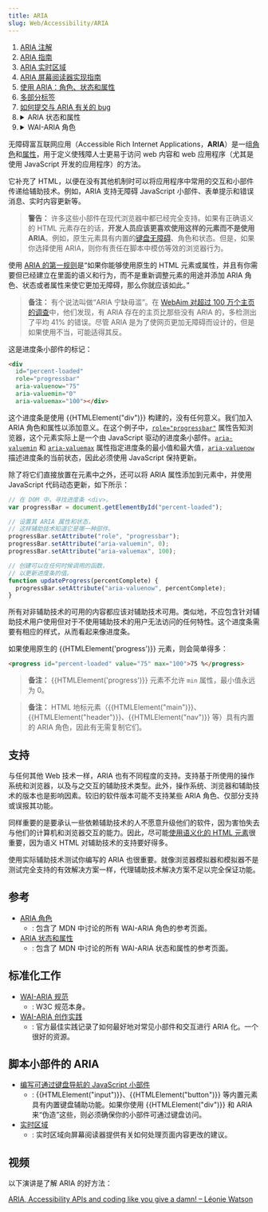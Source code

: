 ```yaml
---
title: ARIA
slug: Web/Accessibility/ARIA
---
```


<section id="Quick_links">
  <ol>
    <li><a href="/zh-CN/docs/Web/Accessibility/ARIA/Annotations">ARIA 注解</a></li>
    <li><a href="/zh-CN/docs/Web/Accessibility/ARIA/ARIA_Guides">ARIA 指南</a></li>
    <li><a href="/zh-CN/docs/Web/Accessibility/ARIA/ARIA_Live_Regions">ARIA 实时区域</a></li>
    <li><a href="/zh-CN/docs/Web/Accessibility/ARIA/ARIA_Screen_Reader_Implementors_Guide">ARIA 屏幕阅读器实现指南</a></li>
    <li><a href="/zh-CN/docs/Web/Accessibility/ARIA/ARIA_Techniques">使用 ARIA：角色、状态和属性</a></li>
    <li><a href="/zh-CN/docs/Web/Accessibility/ARIA/Multipart_labels">多部分标签</a></li>
    <li><a href="/zh-CN/docs/Web/Accessibility/ARIA/How_to_file_ARIA-related_bugs">如何提交与 ARIA 有关的 bug</a></li>
    <li class="toggle">
      <details><summary>ARIA 状态和属性</summary>
        {{ListSubpagesForSidebar("Web/Accessibility/ARIA/Attributes", 1)}}
      </details>
    </li>
    <li class="toggle">
      <details><summary>WAI-ARIA 角色</summary>
        {{ListSubpagesForSidebar("Web/Accessibility/ARIA/Roles", 1)}}
      </details>
    </li>
  </ol>
</section>

无障碍富互联网应用（Accessible Rich Internet Applications，**<abbr>ARIA</abbr>**）是一组[角色](/zh-CN/docs/Web/Accessibility/ARIA/Roles)和[属性](/zh-CN/docs/Web/Accessibility/ARIA/Attributes)，用于定义使残障人士更易于访问 web 内容和 web 应用程序（尤其是使用 JavaScript 开发的应用程序）的方法。

它补充了 HTML，以便在没有其他机制时可以将应用程序中常用的交互和小部件传递给辅助技术。例如，ARIA 支持无障碍 JavaScript 小部件、表单提示和错误消息、实时内容更新等。

> **警告：** 许多这些小部件在现代浏览器中都已经完全支持。如果有正确语义的 HTML 元素存在的话，**开发人员应该更喜欢使用这样的元素而不是使用 ARIA**。例如，原生元素具有内置的[键盘无障碍](/zh-CN/docs/Web/Accessibility/Keyboard-navigable_JavaScript_widgets)、角色和状态。但是，如果你选择使用 ARIA，则你有责任在脚本中模仿等效的浏览器行为。

使用 [ARIA 的第一规则](https://www.w3.org/TR/using-aria/#rule1)是“如果你能够使用原生的 HTML 元素或属性，并且有你需要但已经建立在里面的语义和行为，而不是重新调整元素的用途并添加 ARIA 角色、状态或者属性来使它更加无障碍，那么你就应该如此。”

> **备注：** 有个说法叫做“ARIA 宁缺毋滥”。在 [WebAim 对超过 100 万个主页的调查](https://webaim.org/projects/million/#aria)中，他们发现，有 ARIA 存在的主页比那些没有 ARIA 的，多检测出了平均 41% 的错误。尽管 ARIA 是为了使网页更加无障碍而设计的，但是如果使用不当，可能适得其反。

这是进度条小部件的标记：

```html
<div
  id="percent-loaded"
  role="progressbar"
  aria-valuenow="75"
  aria-valuemin="0"
  aria-valuemax="100"></div>
```

这个进度条是使用 {{HTMLElement("div")}} 构建的，没有任何意义。我们加入 ARIA 角色和属性以添加意义。在这个例子中，[`role="progressbar"`](/zh-CN/docs/Web/Accessibility/ARIA/Roles/progressbar_role) 属性告知浏览器，这个元素实际上是一个由 JavaScript 驱动的进度条小部件。[`aria-valuemin`](/zh-CN/docs/Web/Accessibility/ARIA/Attributes/aria-valuemin) 和 [`aria-valuemax`](/zh-CN/docs/Web/Accessibility/ARIA/Attributes/aria-valuemax) 属性指定进度条的最小值和最大值，[`aria-valuenow`](/zh-CN/docs/Web/Accessibility/ARIA/Attributes/aria-valuenow) 描述进度条的当前状态，因此必须使用 JavaScript 保持更新。

除了将它们直接放置在元素中之外，还可以将 ARIA 属性添加到元素中，并使用 JavaScript 代码动态更新，如下所示：

```js
// 在 DOM 中，寻找进度条 <div>。
var progressBar = document.getElementById("percent-loaded");

// 设置其 ARIA 属性和状态，
// 这样辅助技术知道它是哪一种部件。
progressBar.setAttribute("role", "progressbar");
progressBar.setAttribute("aria-valuemin", 0);
progressBar.setAttribute("aria-valuemax", 100);

// 创建可以在任何时候调用的函数，
// 以更新进度条的值。
function updateProgress(percentComplete) {
  progressBar.setAttribute("aria-valuenow", percentComplete);
}
```

所有对非辅助技术的可用的内容都应该对辅助技术可用。类似地，不应包含针对辅助技术用户使用但对于不使用辅助技术的用户无法访问的任何特性。这个进度条需要有相应的样式，从而看起来像进度条。

如果使用原生的 {{HTMLElement('progress')}} 元素，则会简单得多：

```HTML
<progress id="percent-loaded" value="75" max="100">75 %</progress>
```

> **备注：** {{HTMLElement('progress')}} 元素不允许 `min` 属性，最小值永远为 0。

> **备注：** HTML 地标元素（{{HTMLElement("main")}}、{{HTMLElement("header")}}、{{HTMLElement("nav")}} 等）具有内置的 ARIA 角色，因此有无需复制它们。

## 支持

与任何其他 Web 技术一样，ARIA 也有不同程度的支持。支持基于所使用的操作系统和浏览器，以及与之交互的辅助技术类型。此外，操作系统、浏览器和辅助技术的版本也是影响因素。较旧的软件版本可能不支持某些 ARIA 角色、仅部分支持或误报其功能。

同样重要的是要承认一些依赖辅助技术的人不愿意升级他们的软件，因为害怕失去与他们的计算机和浏览器交互的能力。因此，尽可能[使用语义化的 HTML 元素](/zh-CN/docs/Learn/Accessibility/HTML)很重要，因为语义 HTML 对辅助技术的支持要好得多。

使用实际辅助技术测试你编写的 ARIA 也很重要。就像浏览器模拟器和模拟器不是测试完全支持的有效解决方案一样，代理辅助技术解决方案不足以完全保证功能。

## 参考

- [ARIA 角色](/zh-CN/docs/Web/Accessibility/ARIA/Roles)
  - : 包含了 MDN 中讨论的所有 WAI-ARIA 角色的参考页面。
- [ARIA 状态和属性](/zh-CN/docs/Web/Accessibility/ARIA/Attributes)
  - : 包含了 MDN 中讨论的所有 WAI-ARIA 状态和属性的参考页面。

## 标准化工作

- [WAI-ARIA 规范](https://www.w3.org/TR/wai-aria-1.1/)
  - : W3C 规范本身。
- [WAI-ARIA 创作实践](https://www.w3.org/TR/wai-aria-practices-1.1/)
  - : 官方最佳实践记录了如何最好地对常见小部件和交互进行 ARIA 化。一个很好的资源。

## 脚本小部件的 ARIA

- [编写可通过键盘导航的 JavaScript 小部件](/zh-CN/docs/Web/Accessibility/Keyboard-navigable_JavaScript_widgets)
  - : {{HTMLElement("input")}}、{{HTMLElement("button")}} 等内置元素具有内置键盘辅助功能。如果你使用 {{HTMLElement("div")}} 和 ARIA 来“伪造”这些，则必须确保你的小部件可通过键盘访问。
- [实时区域](/zh-CN/docs/Web/Accessibility/ARIA/ARIA_Live_Regions)
  - : 实时区域向屏幕阅读器提供有关如何处理页面内容更改的建议。

## 视频

以下演讲是了解 ARIA 的好方法：

[ARIA, Accessibility APIs and coding like you give a damn! – Léonie Watson](https://www.youtube.com/watch?v=qdB8SRhqvFc)
